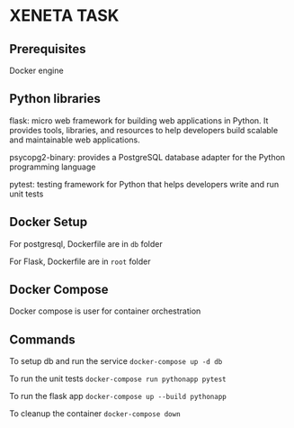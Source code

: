 # XENETA TASK

## Prerequisites

Docker engine

## Python libraries

flask: micro web framework for building web applications in Python. It provides tools, libraries, and resources to help developers build scalable and maintainable web applications.

psycopg2-binary: provides a PostgreSQL database adapter for the Python programming language

pytest: testing framework for Python that helps developers write and run unit tests

## Docker Setup

For postgresql, Dockerfile are in `db` folder

For Flask, Dockerfile are in `root` folder

## Docker Compose

Docker compose is user for container orchestration

## Commands

To setup db and run the service
`docker-compose up -d db`

To run the unit tests
`docker-compose run pythonapp pytest`

To run the flask app
`docker-compose up --build pythonapp`

To cleanup the container
`docker-compose down`